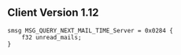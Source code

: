 ## Client Version 1.12

```rust,ignore
smsg MSG_QUERY_NEXT_MAIL_TIME_Server = 0x0284 {
    f32 unread_mails;    
}

```
